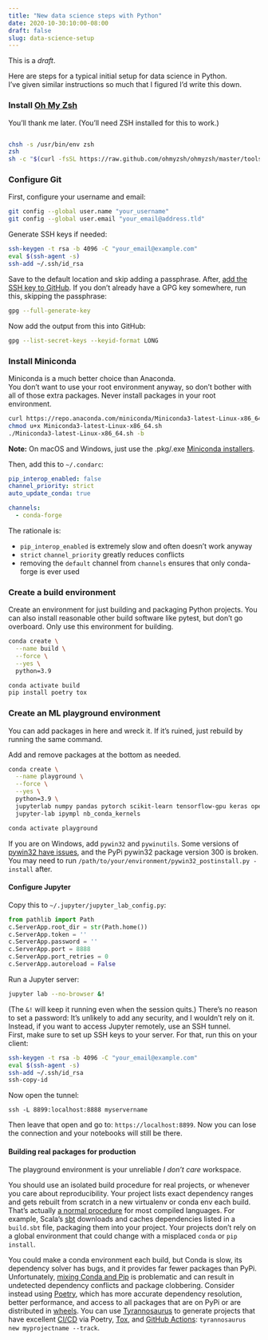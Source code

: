 ```yaml
---
title: "New data science steps with Python"
date: 2020-10-30:10:00-08:00
draft: false
slug: data-science-setup
---
```


This is a *draft*.

Here are steps for a typical initial setup for data science in Python.  
I’ve given similar instructions so much that I figured I’d write this down.


### Install [Oh My Zsh](https://ohmyz.sh/)

You’ll thank me later. (You’ll need ZSH installed for this to work.)

```bash

chsh -s /usr/bin/env zsh
zsh
sh -c "$(curl -fsSL https://raw.github.com/ohmyzsh/ohmyzsh/master/tools/install.sh)"
```


###  Configure Git

First, configure your username and email:

```bash
git config --global user.name "your_username"
git config --global user.email "your_email@address.tld"
```

Generate SSH keys if needed:

```bash
ssh-keygen -t rsa -b 4096 -C "your_email@example.com"
eval $(ssh-agent -s)
ssh-add ~/.ssh/id_rsa
```

Save to the default location and skip adding a passphrase. After,
[add the SSH key to GitHub](https://docs.github.com/en/free-pro-team@latest/github/authenticating-to-github/adding-a-new-ssh-key-to-your-github-account).
If you don’t already have a GPG key somewhere, run this, skipping the passphrase:

```bash
gpg --full-generate-key
```

Now add the output from this into GitHub:

```bash
gpg --list-secret-keys --keyid-format LONG
```


### Install Miniconda

Miniconda is a much better choice than Anaconda.  
You don’t want to use your root environment anyway, so don’t bother with all of those extra packages.
Never install packages in your root environment.

```bash
curl https://repo.anaconda.com/miniconda/Miniconda3-latest-Linux-x86_64.sh
chmod u+x Miniconda3-latest-Linux-x86_64.sh
./Miniconda3-latest-Linux-x86_64.sh -b
```

**Note:** On macOS and Windows, just use the .pkg/.exe [Miniconda installers](https://docs.conda.io/en/latest/miniconda.html).

Then, add this to `~/.condarc`:

```yml
pip_interop_enabled: false
channel_priority: strict
auto_update_conda: true

channels:
  - conda-forge
```

The rationale is:
- `pip_interop_enabled` is extremely slow and often doesn’t work anyway
- `strict` `channel_priority` greatly reduces conflicts
- removing the `default` channel from `channels` ensures that only conda-forge is ever used



### Create a build environment

Create an environment for just building and packaging Python projects.
You can also install reasonable other build software like pytest, but don’t go overboard.
Only use this environment for building.

```bash
conda create \
  --name build \
  --force \
  --yes \
  python=3.9

conda activate build
pip install poetry tox
```


### Create an ML playground environment

You can add packages in here and wreck it.
If it’s ruined, just rebuild by running the same command.

Add and remove packages at the bottom as needed.

```bash
conda create \
  --name playground \
  --force \
  --yes \
  python=3.9 \
  jupyterlab numpy pandas pytorch scikit-learn tensorflow-gpu keras opencv3 \
  jupyter-lab ipympl nb_conda_kernels

conda activate playground
```

If you are on Windows, add `pywin32` and `pywinutils`.
Some versions of [pywin32 have issues](https://github.com/mhammond/pywin32/issues/1431),
and the PyPi pywin32 package version 300 is broken.
You may need to run `/path/to/your/environment/pywin32_postinstall.py -install` after. 


#### Configure Jupyter

Copy this to `~/.jupyter/jupyter_lab_config.py`:

```python
from pathlib import Path
c.ServerApp.root_dir = str(Path.home())
c.ServerApp.token = ''
c.ServerApp.password = ''
c.ServerApp.port = 8888
c.ServerApp.port_retries = 0
c.ServerApp.autoreload = False
```

Run a Jupyter server:

```bash
jupyter lab --no-browser &!
```

(The `&!` will keep it running even when the session quits.)
There’s no reason to set a password: It’s unlikely to add any security, and I wouldn’t rely on it.
Instead, if you want to access Jupyter remotely, use an SSH tunnel.  
First, make sure to set up SSH keys to your server. For that, run this on your client:

```bash
ssh-keygen -t rsa -b 4096 -C "your_email@example.com"
eval $(ssh-agent -s)
ssh-add ~/.ssh/id_rsa
ssh-copy-id
```

Now open the tunnel:

```
ssh -L 8899:localhost:8888 myservername
```

Then leave that open and go to: `https://localhost:8899`.
Now you can lose the connection and your notebooks will still be there.


#### Building real packages for production

The playground environment is your unreliable *I don’t care* workspace.

You should use an isolated build procedure for real projects, or whenever you care about
reproducibility. Your project lists exact dependency ranges and gets rebuilt from scratch
in a new virtualenv or conda env each build. That’s actually
[a normal procedure](https://dmyersturnbull.github.io/#-the-python-build-landscape) for most
compiled languages. For example, Scala’s [sbt](https://www.scala-sbt.org/) downloads and
caches dependencies listed in a `build.sbt` file, packaging them into your project.
Your projects don’t rely on a global environment that could change with a misplaced `conda`
or `pip install`.

You could make a conda environment each build, but Conda is slow, its dependency solver has bugs,
and it provides far fewer packages than PyPi. Unfortunately,
[mixing Conda and Pip](https://www.anaconda.com/blog/understanding-conda-and-pip)
is problematic and can result in undetected dependency conflicts and package clobbering.
Consider instead using [Poetry](https://python-poetry.org/), which has more accurate dependency
resolution, better performance, and access to all packages that are on PyPi or are distributed
in [wheels](https://pythonwheels.com/). You can use
[Tyrannosaurus](https://github.com/dmyersturnbull/tyrannosaurus) to generate projects that
have excellent [CI/CD](https://en.wikipedia.org/wiki/CI/CD) via Poetry,
[Tox](https://tox.readthedocs.io), and [GitHub Actions](https://github.com/features/actions):
`tyrannosaurus new myprojectname --track`.

